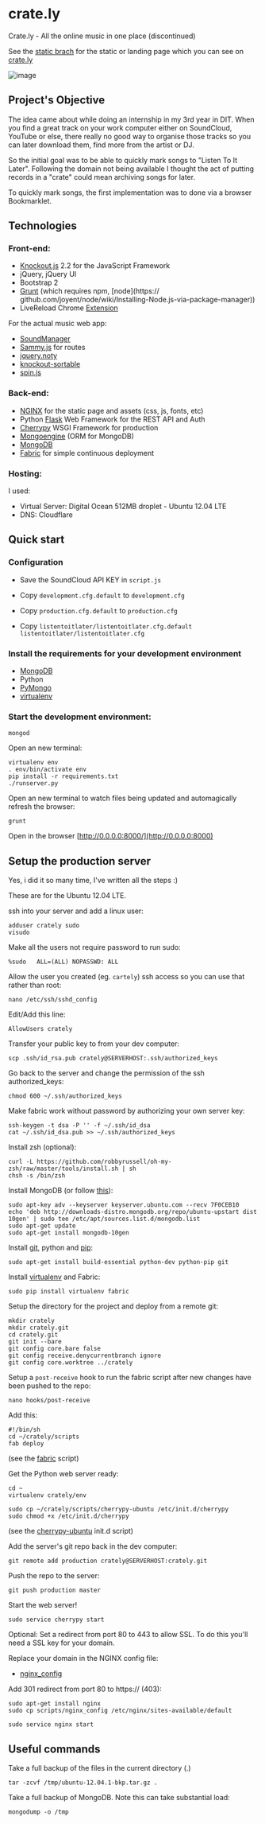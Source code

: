 # crate.ly

Crate.ly - All the online music in one place (discontinued)

See the [static brach](https://github.com/gianpaj/crately/tree/static) for the static  or landing page which you can see on [crate.ly](http://crate.ly)<br/>

![image](screenshot1.jpeg)

## Project's Objective

The idea came about while doing an internship in my 3rd year in DIT. When you find a great track on your work computer either on SoundCloud, YouTube or else, there really no good way to organise those tracks so you can later download them, find more from the artist or DJ.

So the initial goal was to be able to quickly mark songs to "Listen To It Later". Following the domain not being available I thought the act of putting records in a "crate" could mean archiving songs for later.

To quickly mark songs, the first implementation was to done via a browser Bookmarklet.

## Technologies

### Front-end:

- [Knockout.js](knockoutjs.com) 2.2 for the JavaScript Framework
- jQuery, jQuery UI
- Bootstrap 2
- [Grunt](http://gruntjs.com) (which requires npm, [node](https://
github.com/joyent/node/wiki/Installing-Node.js-via-package-manager))
- LiveReload Chrome [Extension](https://chrome.google.com/webstore/detail/livereload/jnihajbhpnppcggbcgedagnkighmdlei)

For the actual music web app:

- [SoundManager](http://www.schillmania.com/projects/soundmanager2/)
- [Sammy.js](http://sammyjs.org/) for routes
- [jquery.noty](http://needim.github.io/noty/)
- [knockout-sortable](https://github.com/rniemeyer/knockout-sortable)
- [spin.js](http://fgnass.github.io/spin.js/)

### Back-end:

- [NGINX](https://www.digitalocean.com/community/articles/how-to-install-nginx-on-ubuntu-12-04-lts-precise-pangolin) for the static page and assets (css, js, fonts, etc)
- Python [Flask](http://flask.pocoo.org/) Web Framework for the REST API and Auth
- [Cherrypy](http://www.cherrypy.org/) WSGI Framework for production
- [Mongoengine](http://mongoengine.org/) (ORM for MongoDB)
- [MongoDB](https://www.mongodb.org/)
- [Fabric](http://fabfile.org/) for simple continuous deployment

### Hosting:

I used:

- Virtual Server: Digital Ocean 512MB droplet - Ubuntu 12.04 LTE
- DNS: Cloudflare

## Quick start

### Configuration

- Save the SoundCloud API KEY in `script.js`

- Copy `development.cfg.default` to `development.cfg`
- Copy `production.cfg.default` to `production.cfg`
- Copy `listentoitlater/listentoitlater.cfg.default` `listentoitlater/listentoitlater.cfg`

### Install the requirements for your development environment

- [MongoDB](http://docs.mongodb.org/manual/installation/)
- Python
- [PyMongo](http://api.mongodb.org/python/current/installation.html)
- [virtualenv](http://www.virtualenv.org/) 

### Start the **development** environment:

	mongod

Open an new terminal:

	virtualenv env
	. env/bin/activate env
	pip install -r requirements.txt
	./runserver.py

Open an new terminal to watch files being updated and automagically refresh the browser:

	grunt

Open in the browser [http://0.0.0.0:8000/](http://0.0.0.0:8000)


## Setup the production server

Yes, i did it so many time, I've written all the steps :)

These are for the Ubuntu 12.04 LTE.

ssh into your server and add a linux user:

	adduser crately sudo
	visudo

Make all the users not require password to run sudo:

	%sudo   ALL=(ALL) NOPASSWD: ALL

Allow the user you created (eg. `cartely`) ssh access so you can use that rather than root:

	nano /etc/ssh/sshd_config

Edit/Add this line:

	AllowUsers crately

Transfer your public key to from your dev computer:

	scp .ssh/id_rsa.pub crately@SERVERHOST:.ssh/authorized_keys
	
Go back to the server and change the permission of the ssh authorized_keys:

	chmod 600 ~/.ssh/authorized_keys

Make fabric work without password by authorizing your own server key:

	ssh-keygen -t dsa -P '' -f ~/.ssh/id_dsa
	cat ~/.ssh/id_dsa.pub >> ~/.ssh/authorized_keys
	
Install zsh (optional):

	curl -L https://github.com/robbyrussell/oh-my-zsh/raw/master/tools/install.sh | sh
	chsh -s /bin/zsh

Install MongoDB (or follow [this](http://docs.mongodb.org/manual/administration/install-on-linux/)):

	sudo apt-key adv --keyserver keyserver.ubuntu.com --recv 7F0CEB10
	echo 'deb http://downloads-distro.mongodb.org/repo/ubuntu-upstart dist 10gen' | sudo tee /etc/apt/sources.list.d/mongodb.list
	sudo apt-get update
	sudo apt-get install mongodb-10gen

Install [git](http://git-scm.com/), python and [pip](http://www.pip-installer.org/):

	sudo apt-get install build-essential python-dev python-pip git

Install [virtualenv](http://www.virtualenv.org/) and Fabric:

	sudo pip install virtualenv fabric

Setup the directory for the project and deploy from a remote git:

	mkdir crately
	mkdir crately.git
	cd crately.git
	git init --bare
	git config core.bare false
	git config receive.denycurrentbranch ignore
	git config core.worktree ../crately

Setup a `post-receive` hook to run the fabric script after new changes have been pushed to the repo:

	nano hooks/post-receive
	
Add this:

	#!/bin/sh
	cd ~/crately/scripts
	fab deploy

(see the [fabric](/scripts/fabfile.py) script)

Get the Python web server ready:

	cd ~
	virtualenv crately/env
	
	sudo cp ~/crately/scripts/cherrypy-ubuntu /etc/init.d/cherrypy
	sudo chmod +x /etc/init.d/cherrypy

(see the [cherrypy-ubuntu](/scripts/cherrypy-ubuntu) init.d script)
	
Add the server's git repo back in the dev computer:

	git remote add production crately@SERVERHOST:crately.git

Push the repo to the server:

	git push production master

Start the web server!

	sudo service cherrypy start

Optional: Set a redirect from port 80 to 443 to allow SSL. To do this you'll need a SSL key for your domain.
	
Replace your domain in the NGINX config file:

- [nginx_config](/scripts/nginx_config)

Add 301 redirect from port 80 to https:// (403):

	sudo apt-get install nginx
	sudo cp scripts/nginx_config /etc/nginx/sites-available/default
	
	sudo service nginx start

## Useful commands

Take a full backup of the files in the current directory (.)

	tar -zcvf /tmp/ubuntu-12.04.1-bkp.tar.gz .
	
Take a full backup of MongoDB. Note this can take substantial load:

	mongodump -o /tmp